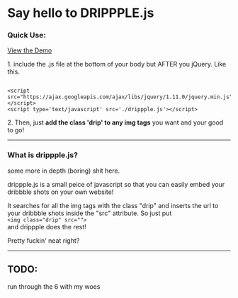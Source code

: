 <h1>Say hello to DRIPPPLE.js</h1>

<h3>Quick Use:</h3>
<a href="http://brandonmowat.github.io/drippple.js/">View the Demo</a>
<p>1. include the .js file at the bottom of your body but AFTER you jQuery. Like this.</p>
<pre><code>
&lt;script src="https://ajax.googleapis.com/ajax/libs/jquery/1.11.0/jquery.min.js"&gt;&lt;/script&gt;
&lt;script type='text/javascript' src='./drippple.js'&gt;&lt;/script&gt;
</code></pre>
<p>2. Then, just <strong>add the class 'drip' to any img tags</strong> you want and your good to go!</p>

<hr></hr>

<h3>What is drippple.js?</h3>
<p>some more in depth (boring) shit here.</p>
<p>drippple.js is a small peice of javascript so that you can easily embed your dribbble shots on your own website!</p>
<p>It searches for all the img tags with the class "drip" and inserts the url to your dribbble shots inside the "src" attribute. So just put </br><code>&lt;img class="drip" src=""&gt;</code></br> and drippple does the rest!</p>
<p>Pretty fuckin' neat right?</p>

<hr></hr>

<h2>TODO:</h2>
run through the 6 with my woes
